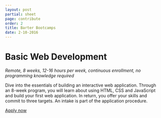 ```yaml
---
layout: post
partial: sheet
page: contribute
order: 2
title: Barter Bootcamps
date: 2-10-2016
---
```

# Basic Web Development

*Remote, 8 weeks, 12-16 hours per week, continuous enrollment, no programming knowledge required*

Dive into the essentials of building an interactive web application. Through an 8-week program, you will learn about using HTML, CSS and JavaScript and build your first web application. In return, you offer your skills and commit to three targets. An intake is part of the application procedure.

[Apply now](https://docs.google.com/a/offcourse.io/forms/d/e/1FAIpQLSe9IEfgbAKlzQQqTCo2o08ceGezS-oJXZNl66NXeKIZT864ig/viewform)
